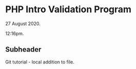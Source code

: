# PHP Intro Validation Program

27 August 2020.

12:16pm.

## Subheader

Git tutorial - local addition to file.
